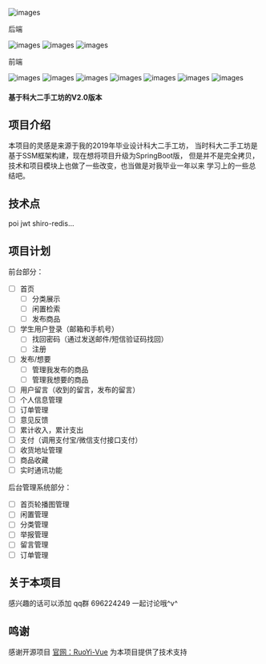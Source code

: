 ![images](https://gitee.com/lvr1997/PicGioRepository/raw/master/img/kdmall-logo.png)

后端

![images](https://img.shields.io/badge/SpringBoot-2.2.12.RELEASE-brightgreen) 
![images](https://img.shields.io/badge/Mybatis-3.3-yellowgreen)
![images](https://img.shields.io/badge/jwt-0.9.1-yellow)

前端

![images](https://img.shields.io/badge/Vue-2.6-green)
![images](https://img.shields.io/badge/vue--router-3.4.9-yellow)
![images](https://img.shields.io/badge/vuex-3.6.0-orange)
![images](https://img.shields.io/badge/ElementUI-2.14.1-blue)
![images](https://img.shields.io/badge/axios-0.21.0-green)
![images](https://img.shields.io/badge/echarts-4.9.0-blue)
![images](https://img.shields.io/badge/sass-0.9.1-gray)

#### 基于科大二手工坊的V2.0版本

## 项目介绍
本项目的灵感是来源于我的2019年毕业设计科大二手工坊，
当时科大二手工坊是基于SSM框架构建，现在想将项目升级为SpringBoot版，
但是并不是完全拷贝，技术和项目模块上也做了一些改变，也当做是对我毕业一年以来
学习上的一些总结吧。

## 技术点

poi jwt shiro-redis...

## 项目计划

前台部分：
- [ ] 首页
    - [ ] 分类展示
    - [ ] 闲置检索
    - [ ] 发布商品
- [ ] 学生用户登录（邮箱和手机号）
    - [ ] 找回密码（通过发送邮件/短信验证码找回）
    - [ ] 注册
- [ ] 发布/想要
    - [ ] 管理我发布的商品
    - [ ] 管理我想要的商品    
- [ ] 用户留言（收到的留言，发布的留言）
- [ ] 个人信息管理
- [ ] 订单管理
- [ ] 意见反馈
- [ ] 累计收入，累计支出
- [ ] 支付（调用支付宝/微信支付接口支付）
- [ ] 收货地址管理
- [ ] 商品收藏
- [ ] 实时通讯功能

后台管理系统部分：

- [ ] 首页轮播图管理
- [ ] 闲置管理
- [ ] 分类管理
- [ ] 举报管理
- [ ] 留言管理
- [ ] 订单管理

## 关于本项目

感兴趣的话可以添加 qq群 696224249 一起讨论哦^v^

## 鸣谢

感谢开源项目 [官网：RuoYi-Vue](http://www.ruoyi.vip) 为本项目提供了技术支持

